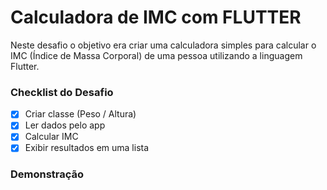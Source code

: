 
# Calculadora de IMC com FLUTTER

Neste desafio o objetivo era criar uma calculadora simples para calcular o IMC (Índice de Massa Corporal) de uma pessoa utilizando a linguagem Flutter.


### Checklist do Desafio

- [x]  Criar classe (Peso / Altura)​
- [x]  Ler dados pelo app
- [x]  Calcular IMC ​
- [x]  Exibir resultados em uma lista

### Demonstração

